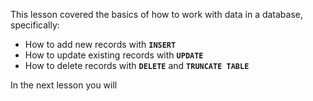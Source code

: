 This lesson covered the basics of how to work with data in a database, specifically:

* How to add new records with **`INSERT`**
* How to update existing records with **`UPDATE`**
* How to delete records with **`DELETE`** and **`TRUNCATE TABLE`**

In the next lesson you will